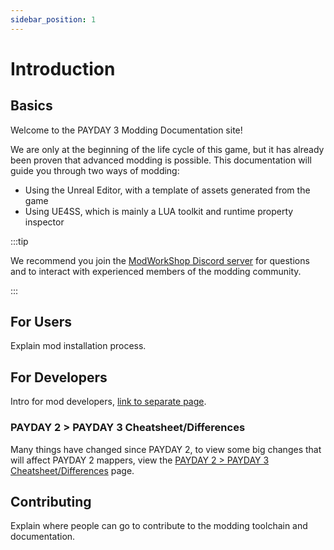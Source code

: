```yaml
---
sidebar_position: 1
---
```


# Introduction

## Basics

Welcome to the PAYDAY 3 Modding Documentation site!

We are only at the beginning of the life cycle of this game, but it has already been proven that advanced modding is possible.
This documentation will guide you through two ways of modding:

* Using the Unreal Editor, with a template of assets generated from the game
* Using UE4SS, which is mainly a LUA toolkit and runtime property inspector

:::tip

We recommend you join the [ModWorkShop Discord server](https://discord.gg/Eear4JW) for questions and to interact with experienced members of the modding community.

:::

## For Users
Explain mod installation process.

## For Developers
Intro for mod developers, [link to separate page](#).

### PAYDAY 2 > PAYDAY 3 Cheatsheet/Differences
Many things have changed since PAYDAY 2, to view some big changes that will affect PAYDAY 2 mappers, view the [PAYDAY 2 > PAYDAY 3 Cheatsheet/Differences](/docs/getting-started/payday2-payday3-cheatsheet) page.

## Contributing
Explain where people can go to contribute to the modding toolchain and documentation.